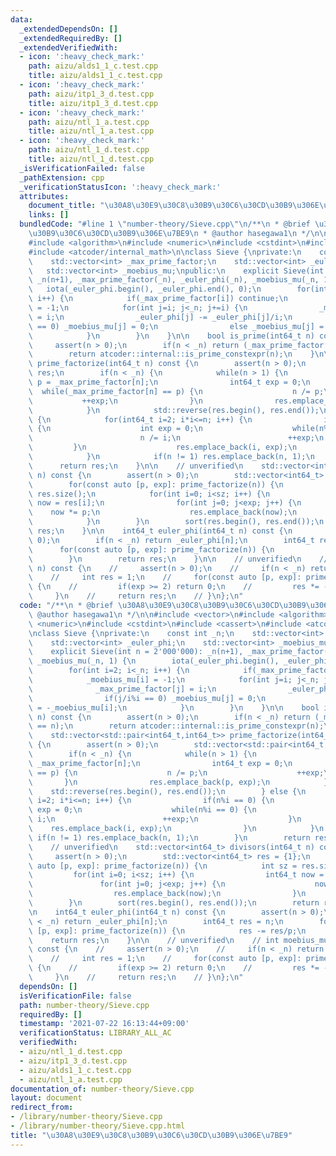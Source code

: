 ```yaml
---
data:
  _extendedDependsOn: []
  _extendedRequiredBy: []
  _extendedVerifiedWith:
  - icon: ':heavy_check_mark:'
    path: aizu/alds1_1_c.test.cpp
    title: aizu/alds1_1_c.test.cpp
  - icon: ':heavy_check_mark:'
    path: aizu/itp1_3_d.test.cpp
    title: aizu/itp1_3_d.test.cpp
  - icon: ':heavy_check_mark:'
    path: aizu/ntl_1_a.test.cpp
    title: aizu/ntl_1_a.test.cpp
  - icon: ':heavy_check_mark:'
    path: aizu/ntl_1_d.test.cpp
    title: aizu/ntl_1_d.test.cpp
  _isVerificationFailed: false
  _pathExtension: cpp
  _verificationStatusIcon: ':heavy_check_mark:'
  attributes:
    document_title: "\u30A8\u30E9\u30C8\u30B9\u30C6\u30CD\u30B9\u306E\u7BE9"
    links: []
  bundledCode: "#line 1 \"number-theory/Sieve.cpp\"\n/**\n * @brief \u30A8\u30E9\u30C8\
    \u30B9\u30C6\u30CD\u30B9\u306E\u7BE9\n * @author hasegawa1\n */\n\n#include <vector>\n\
    #include <algorithm>\n#include <numeric>\n#include <cstdint>\n#include <cassert>\n\
    #include <atcoder/internal_math>\n\nclass Sieve {\nprivate:\n    const int _n;\n\
    \    std::vector<int> _max_prime_factor;\n    std::vector<int> _euler_phi;\n \
    \   std::vector<int> _moebius_mu;\npublic:\n    explicit Sieve(int n = 2'000'000):\
    \ _n(n+1), _max_prime_factor(_n), _euler_phi(_n), _moebius_mu(_n, 1) {\n     \
    \   iota(_euler_phi.begin(), _euler_phi.end(), 0);\n        for(int i=2; i<_n;\
    \ i++) {\n            if(_max_prime_factor[i]) continue;\n            _moebius_mu[i]\
    \ = -1;\n            for(int j=i; j<_n; j+=i) {\n                _max_prime_factor[j]\
    \ = i;\n                _euler_phi[j] -= _euler_phi[j]/i;\n                if(j/i%i\
    \ == 0) _moebius_mu[j] = 0;\n                else _moebius_mu[j] = -_moebius_mu[i];\n\
    \            }\n        }\n    }\n\n    bool is_prime(int64_t n) const {\n   \
    \     assert(n > 0);\n        if(n < _n) return (_max_prime_factor[n] == n);\n\
    \        return atcoder::internal::is_prime_constexpr(n);\n    }\n\n    std::vector<std::pair<int64_t,int64_t>>\
    \ prime_factorize(int64_t n) const {\n        assert(n > 0);\n        std::vector<std::pair<int64_t,int64_t>>\
    \ res;\n        if(n < _n) {\n            while(n > 1) {\n                int64_t\
    \ p = _max_prime_factor[n];\n                int64_t exp = 0;\n              \
    \  while(_max_prime_factor[n] == p) {\n                    n /= p;\n         \
    \           ++exp;\n                }\n                res.emplace_back(p, exp);\n\
    \            }\n            std::reverse(res.begin(), res.end());\n        } else\
    \ {\n            for(int64_t i=2; i*i<=n; i++) {\n                if(n%i == 0)\
    \ {\n                    int exp = 0;\n                    while(n%i == 0) {\n\
    \                        n /= i;\n                        ++exp;\n           \
    \         }\n                    res.emplace_back(i, exp);\n                }\n\
    \            }\n            if(n != 1) res.emplace_back(n, 1);\n        }\n  \
    \      return res;\n    }\n\n    // unverified\n    std::vector<int64_t> divisors(int64_t\
    \ n) const {\n        assert(n > 0);\n        std::vector<int64_t> res = {1};\n\
    \        for(const auto [p, exp]: prime_factorize(n)) {\n            int sz =\
    \ res.size();\n            for(int i=0; i<sz; i++) {\n                int64_t\
    \ now = res[i];\n                for(int j=0; j<exp; j++) {\n                \
    \    now *= p;\n                    res.emplace_back(now);\n                }\n\
    \            }\n        }\n        sort(res.begin(), res.end());\n        return\
    \ res;\n    }\n\n    int64_t euler_phi(int64_t n) const {\n        assert(n >\
    \ 0);\n        if(n < _n) return _euler_phi[n];\n        int64_t res = n;\n  \
    \      for(const auto [p, exp]: prime_factorize(n)) {\n            res -= res/p;\n\
    \        }\n        return res;\n    }\n\n    // unverified\n    // int moebius_mu(int64_t\
    \ n) const {\n    //     assert(n > 0);\n    //     if(n < _n) return _moebius_mu[n];\n\
    \    //     int res = 1;\n    //     for(const auto [p, exp]: prime_factorize(n))\
    \ {\n    //         if(exp >= 2) return 0;\n    //         res *= -1;\n    //\
    \     }\n    //     return res;\n    // }\n};\n"
  code: "/**\n * @brief \u30A8\u30E9\u30C8\u30B9\u30C6\u30CD\u30B9\u306E\u7BE9\n *\
    \ @author hasegawa1\n */\n\n#include <vector>\n#include <algorithm>\n#include\
    \ <numeric>\n#include <cstdint>\n#include <cassert>\n#include <atcoder/internal_math>\n\
    \nclass Sieve {\nprivate:\n    const int _n;\n    std::vector<int> _max_prime_factor;\n\
    \    std::vector<int> _euler_phi;\n    std::vector<int> _moebius_mu;\npublic:\n\
    \    explicit Sieve(int n = 2'000'000): _n(n+1), _max_prime_factor(_n), _euler_phi(_n),\
    \ _moebius_mu(_n, 1) {\n        iota(_euler_phi.begin(), _euler_phi.end(), 0);\n\
    \        for(int i=2; i<_n; i++) {\n            if(_max_prime_factor[i]) continue;\n\
    \            _moebius_mu[i] = -1;\n            for(int j=i; j<_n; j+=i) {\n  \
    \              _max_prime_factor[j] = i;\n                _euler_phi[j] -= _euler_phi[j]/i;\n\
    \                if(j/i%i == 0) _moebius_mu[j] = 0;\n                else _moebius_mu[j]\
    \ = -_moebius_mu[i];\n            }\n        }\n    }\n\n    bool is_prime(int64_t\
    \ n) const {\n        assert(n > 0);\n        if(n < _n) return (_max_prime_factor[n]\
    \ == n);\n        return atcoder::internal::is_prime_constexpr(n);\n    }\n\n\
    \    std::vector<std::pair<int64_t,int64_t>> prime_factorize(int64_t n) const\
    \ {\n        assert(n > 0);\n        std::vector<std::pair<int64_t,int64_t>> res;\n\
    \        if(n < _n) {\n            while(n > 1) {\n                int64_t p =\
    \ _max_prime_factor[n];\n                int64_t exp = 0;\n                while(_max_prime_factor[n]\
    \ == p) {\n                    n /= p;\n                    ++exp;\n         \
    \       }\n                res.emplace_back(p, exp);\n            }\n        \
    \    std::reverse(res.begin(), res.end());\n        } else {\n            for(int64_t\
    \ i=2; i*i<=n; i++) {\n                if(n%i == 0) {\n                    int\
    \ exp = 0;\n                    while(n%i == 0) {\n                        n /=\
    \ i;\n                        ++exp;\n                    }\n                \
    \    res.emplace_back(i, exp);\n                }\n            }\n           \
    \ if(n != 1) res.emplace_back(n, 1);\n        }\n        return res;\n    }\n\n\
    \    // unverified\n    std::vector<int64_t> divisors(int64_t n) const {\n   \
    \     assert(n > 0);\n        std::vector<int64_t> res = {1};\n        for(const\
    \ auto [p, exp]: prime_factorize(n)) {\n            int sz = res.size();\n   \
    \         for(int i=0; i<sz; i++) {\n                int64_t now = res[i];\n \
    \               for(int j=0; j<exp; j++) {\n                    now *= p;\n  \
    \                  res.emplace_back(now);\n                }\n            }\n\
    \        }\n        sort(res.begin(), res.end());\n        return res;\n    }\n\
    \n    int64_t euler_phi(int64_t n) const {\n        assert(n > 0);\n        if(n\
    \ < _n) return _euler_phi[n];\n        int64_t res = n;\n        for(const auto\
    \ [p, exp]: prime_factorize(n)) {\n            res -= res/p;\n        }\n    \
    \    return res;\n    }\n\n    // unverified\n    // int moebius_mu(int64_t n)\
    \ const {\n    //     assert(n > 0);\n    //     if(n < _n) return _moebius_mu[n];\n\
    \    //     int res = 1;\n    //     for(const auto [p, exp]: prime_factorize(n))\
    \ {\n    //         if(exp >= 2) return 0;\n    //         res *= -1;\n    //\
    \     }\n    //     return res;\n    // }\n};\n"
  dependsOn: []
  isVerificationFile: false
  path: number-theory/Sieve.cpp
  requiredBy: []
  timestamp: '2021-07-22 16:13:44+09:00'
  verificationStatus: LIBRARY_ALL_AC
  verifiedWith:
  - aizu/ntl_1_d.test.cpp
  - aizu/itp1_3_d.test.cpp
  - aizu/alds1_1_c.test.cpp
  - aizu/ntl_1_a.test.cpp
documentation_of: number-theory/Sieve.cpp
layout: document
redirect_from:
- /library/number-theory/Sieve.cpp
- /library/number-theory/Sieve.cpp.html
title: "\u30A8\u30E9\u30C8\u30B9\u30C6\u30CD\u30B9\u306E\u7BE9"
---
```

